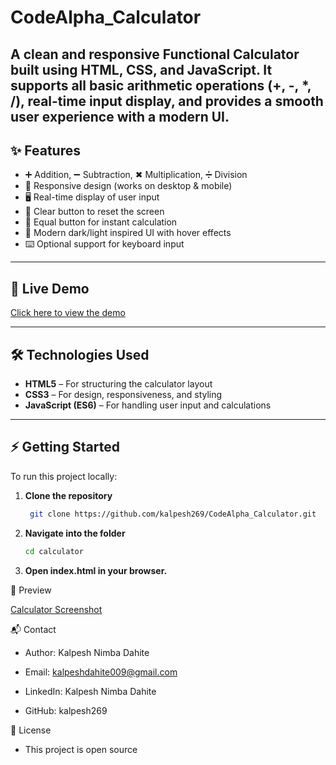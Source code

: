 # CodeAlpha_Calculator
A clean and responsive Functional Calculator built using HTML, CSS, and JavaScript. It supports all basic arithmetic operations (+, -, *, /), real-time input display, and provides a smooth user experience with a modern UI.
---

## ✨ Features
- ➕ Addition, ➖ Subtraction, ✖ Multiplication, ➗ Division
- 📱 Responsive design (works on desktop & mobile)
- 🖥️ Real-time display of user input
- 🧹 Clear button to reset the screen
- 🟰 Equal button for instant calculation
- 🎨 Modern dark/light inspired UI with hover effects
- ⌨️ Optional support for keyboard input

---
## 🚀 Live Demo
[Click here to view the demo](https://kalpesh269.github.io/CodeAlpha_Calculator/)  

---

## 🛠️ Technologies Used
- **HTML5** – For structuring the calculator layout
- **CSS3** – For design, responsiveness, and styling
- **JavaScript (ES6)** – For handling user input and calculations

---

## ⚡ Getting Started
To run this project locally:

1. **Clone the repository**
   ```bash
    git clone https://github.com/kalpesh269/CodeAlpha_Calculator.git
2. **Navigate into the folder**
    ```bash
    cd calculator

3. **Open index.html in your browser.**

📸 Preview

[Calculator Screenshot](https://github.com/kalpesh269/CodeAlpha_Calculator/blob/main/assets/preview.png)

📬 Contact

- Author: Kalpesh Nimba Dahite

- Email: kalpeshdahite009@gmail.com

- LinkedIn: Kalpesh Nimba Dahite

- GitHub: kalpesh269

📝 License
- This project is open source
